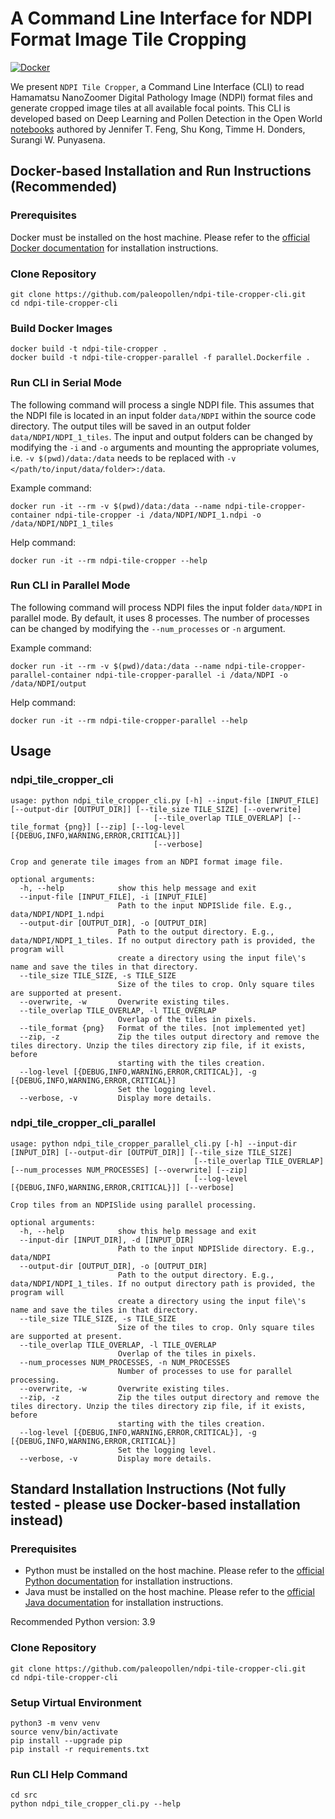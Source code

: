 # A Command Line Interface for NDPI Format Image Tile Cropping

[![Docker](https://github.com/paleopollen/ndpi-tile-cropper-cli/actions/workflows/docker-publish.yml/badge.svg)](https://github.com/paleopollen/ndpi-tile-cropper-cli/actions/workflows/docker-publish.yml)

We present `NDPI Tile Cropper`, a Command Line Interface (CLI) to read Hamamatsu NanoZoomer Digital Pathology Image
(NDPI) format files and generate cropped image tiles at all available focal points. This CLI is developed based on
Deep Learning and Pollen Detection in the Open
World [notebooks](https://github.com/fengzard/open_world_pollen_detection) authored by
Jennifer T. Feng, Shu Kong, Timme H. Donders, Surangi W. Punyasena.

## Docker-based Installation and Run Instructions (Recommended)

### Prerequisites

Docker must be installed on the host machine. Please refer to
the [official Docker documentation](https://docs.docker.com/get-docker/) for installation instructions.

### Clone Repository

```shell
git clone https://github.com/paleopollen/ndpi-tile-cropper-cli.git
cd ndpi-tile-cropper-cli
```

### Build Docker Images

```shell
docker build -t ndpi-tile-cropper .
docker build -t ndpi-tile-cropper-parallel -f parallel.Dockerfile .
```

### Run CLI in Serial Mode

The following command will process a single NDPI file. This assumes that the NDPI file is located in an input folder
`data/NDPI` within the source code directory.
The output tiles will be saved in an output folder `data/NDPI/NDPI_1_tiles`. The input and output folders can be changed
by modifying the `-i` and `-o` arguments and mounting the appropriate volumes,
i.e. `-v $(pwd)/data:/data` needs to be replaced with `-v </path/to/input/data/folder>:/data`.

Example command:

```shell
docker run -it --rm -v $(pwd)/data:/data --name ndpi-tile-cropper-container ndpi-tile-cropper -i /data/NDPI/NDPI_1.ndpi -o /data/NDPI/NDPI_1_tiles
```

Help command:

```shell
docker run -it --rm ndpi-tile-cropper --help
```

### Run CLI in Parallel Mode

The following command will process NDPI files the input folder `data/NDPI` in parallel mode. By default, it uses 8
processes. The number of processes can be changed by modifying the `--num_processes` or `-n` argument.

Example command:

```shell
docker run -it --rm -v $(pwd)/data:/data --name ndpi-tile-cropper-parallel-container ndpi-tile-cropper-parallel -i /data/NDPI -o /data/NDPI/output
```

Help command:

```shell
docker run -it --rm ndpi-tile-cropper-parallel --help
```

## Usage

### ndpi_tile_cropper_cli

```shell
usage: python ndpi_tile_cropper_cli.py [-h] --input-file [INPUT_FILE] [--output-dir [OUTPUT_DIR]] [--tile_size TILE_SIZE] [--overwrite]
                                [--tile_overlap TILE_OVERLAP] [--tile_format {png}] [--zip] [--log-level [{DEBUG,INFO,WARNING,ERROR,CRITICAL}]]
                                [--verbose]

Crop and generate tile images from an NDPI format image file.

optional arguments:
  -h, --help            show this help message and exit
  --input-file [INPUT_FILE], -i [INPUT_FILE]
                        Path to the input NDPISlide file. E.g., data/NDPI/NDPI_1.ndpi
  --output-dir [OUTPUT_DIR], -o [OUTPUT_DIR]
                        Path to the output directory. E.g., data/NDPI/NDPI_1_tiles. If no output directory path is provided, the program will
                        create a directory using the input file\'s name and save the tiles in that directory.
  --tile_size TILE_SIZE, -s TILE_SIZE
                        Size of the tiles to crop. Only square tiles are supported at present.
  --overwrite, -w       Overwrite existing tiles.
  --tile_overlap TILE_OVERLAP, -l TILE_OVERLAP
                        Overlap of the tiles in pixels.
  --tile_format {png}   Format of the tiles. [not implemented yet]
  --zip, -z             Zip the tiles output directory and remove the tiles directory. Unzip the tiles directory zip file, if it exists, before
                        starting with the tiles creation.
  --log-level [{DEBUG,INFO,WARNING,ERROR,CRITICAL}], -g [{DEBUG,INFO,WARNING,ERROR,CRITICAL}]
                        Set the logging level.
  --verbose, -v         Display more details.
```

### ndpi_tile_cropper_cli_parallel

```shell
usage: python ndpi_tile_cropper_parallel_cli.py [-h] --input-dir [INPUT_DIR] [--output-dir [OUTPUT_DIR]] [--tile_size TILE_SIZE]
                                         [--tile_overlap TILE_OVERLAP] [--num_processes NUM_PROCESSES] [--overwrite] [--zip]
                                         [--log-level [{DEBUG,INFO,WARNING,ERROR,CRITICAL}]] [--verbose]

Crop tiles from an NDPISlide using parallel processing.

optional arguments:
  -h, --help            show this help message and exit
  --input-dir [INPUT_DIR], -d [INPUT_DIR]
                        Path to the input NDPISlide directory. E.g., data/NDPI
  --output-dir [OUTPUT_DIR], -o [OUTPUT_DIR]
                        Path to the output directory. E.g., data/NDPI/NDPI_1_tiles. If no output directory path is provided, the program will
                        create a directory using the input file\'s name and save the tiles in that directory.
  --tile_size TILE_SIZE, -s TILE_SIZE
                        Size of the tiles to crop. Only square tiles are supported at present.
  --tile_overlap TILE_OVERLAP, -l TILE_OVERLAP
                        Overlap of the tiles in pixels.
  --num_processes NUM_PROCESSES, -n NUM_PROCESSES
                        Number of processes to use for parallel processing.
  --overwrite, -w       Overwrite existing tiles.
  --zip, -z             Zip the tiles output directory and remove the tiles directory. Unzip the tiles directory zip file, if it exists, before
                        starting with the tiles creation.
  --log-level [{DEBUG,INFO,WARNING,ERROR,CRITICAL}], -g [{DEBUG,INFO,WARNING,ERROR,CRITICAL}]
                        Set the logging level.
  --verbose, -v         Display more details.
```

## Standard Installation Instructions (Not fully tested - please use Docker-based installation instead)

### Prerequisites

- Python must be installed on the host machine. Please refer to
  the [official Python documentation](https://www.python.org/downloads/) for installation instructions.
- Java must be installed on the host machine. Please refer to
  the [official Java documentation](https://www.java.com/en/download/) for installation instructions.

Recommended Python version: 3.9

### Clone Repository

```shell
git clone https://github.com/paleopollen/ndpi-tile-cropper-cli.git
cd ndpi-tile-cropper-cli
```

### Setup Virtual Environment

```shell
python3 -m venv venv
source venv/bin/activate
pip install --upgrade pip
pip install -r requirements.txt
```

### Run CLI Help Command

```shell
cd src
python ndpi_tile_cropper_cli.py --help
```
